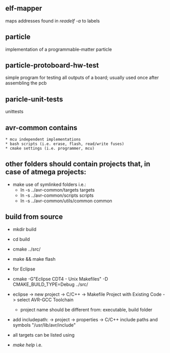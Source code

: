 ## elf-mapper
maps addresses found in *readelf -a* to labels

## particle
implementation of a programmable-matter particle

## particle-protoboard-hw-test
simple program for testing all outputs of a board; usually used once after assembling the pcb

## paricle-unit-tests
unittests

## avr-common contains
    * mcu independent implementations
    * bash scripts (i.e. erase, flash, read/write fuses)
    * cmake settings (i.e. programmer, mcu)
##  other folders should contain projects that, in case of atmega projects:
* make use of symlinked folders i.e.:
	* ln -s ../avr-common/targets targets
	* ln -s ../avr-common/scripts scripts 
	* ln -s ../avr-common/utils/common common
	
	
## build from source
* mkdir build
* cd build
* cmake ../src/<yourproject>
* make && make flash	

* for Eclipse
* cmake -G"Eclipse CDT4 - Unix Makefiles" -D CMAKE_BUILD_TYPE=Debug ../src/<yourproject>
* eclipse -> new project -> C/C++ -> Makefile Project with Existing Code -> select AVR-GCC Toolchain
    * project name should be different from: executable, build folder
* add includepath: -> project -> properties -> C/C++ include paths and symbols "/usr/lib/avr/include"

* all targets can be listed using
 * *make help* i.e.
